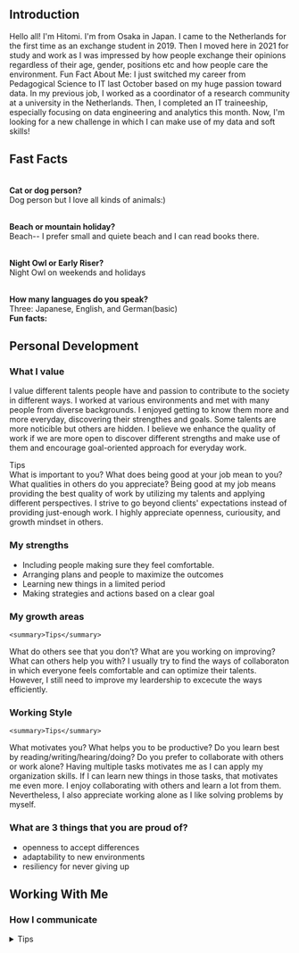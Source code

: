 ## Introduction
Hello all! I'm Hitomi. I'm from Osaka in Japan. I came to the Netherlands for the first time as an exchange student in 2019. Then I moved here in 2021 for study and work as I was impressed by how people exchange their opinions regardless of their age, gender, positions etc and how people care the environment.
Fun Fact About Me: I just switched my career from Pedagogical Science to IT last October based on my huge passion toward data. In my previous job, I worked as a coordinator of a research community at a university in the Netherlands. Then, I completed an IT traineeship, especially focusing on data engineering and analytics this month. Now, I'm looking for a new challenge in which I can make use of my data and soft skills!

## Fast Facts

</br><b>Cat or dog person?</b></br>
Dog person but I love all kinds of animals:)

</br><b>Beach or mountain holiday?</b></br>
Beach-- I prefer small and quiete beach and I can read books there.

</br><b>Night Owl or Early Riser?</b></br>
Night Owl on weekends and holidays

</br><b>How many languages do you speak?</b></br>
Three: Japanese, English, and German(basic)
</br><b>Fun facts:</b>

## Personal Development
### What I value
I value different talents people have and passion to contribute to the society in different ways. I worked at various environments and met with many people from diverse backgrounds. I enjoyed getting to know them more and more everyday, discovering their strengthes and goals. Some talents are more noticible but others are hidden. I believe we enhance the quality of work if we are more open to discover different strengths and make use of them and encourage goal-oriented approach for everyday work.
    <summary>Tips</summary>
What is important to you? What does being good at your job mean to you? What qualities in others do you appreciate?
Being good at my job means providing the best quality of work by utilizing my talents and applying different perspectives. I strive to go beyond clients' expectations instead of providing just-enough work. I highly appreciate openness, curiousity, and growth mindset in others.   

### My strengths
- Including people making sure they feel comfortable.
- Arranging plans and people to maximize the outcomes
- Learning new things in a limited period
- Making strategies and actions based on a clear goal

### My growth areas 
    <summary>Tips</summary>
What do others see that you don’t? What are you working on improving? What can others help you with?
I usually try to find the ways of collaboraton in which everyone feels comfortable and can optimize their talents. However, I still need to improve my leardership to excecute the ways efficiently.

### Working Style

    <summary>Tips</summary>
What motivates you? What helps you to be productive? Do you learn best by reading/writing/hearing/doing? Do you prefer to collaborate with others or work alone?
Having multiple tasks motivates me as I can apply my organization skills. If I can learn new things in those tasks, that motivates me even more.
I enjoy collaborating with others and learn a lot from them. Nevertheless, I also appreciate working alone as I like solving problems by myself.
    
### What are 3 things that you are proud of?
- openness to accept differences
- adaptability to new environments
- resiliency for never giving up


## Working With Me

### How I communicate
<details>
    <summary>Tips</summary>
    Do you tend to communicate directly or indirectly? How do you prefer to be approached or stay in sync with others (Slack/email/video calls/phone calls)? When can others expect a response from you?
I tend to communicate indirectly due to my culture. However, I can cope with direct communication as I appreciate straight-forward feedback.
I prefer communicating via Slack to email. Having vide calls is always nice to discuss something.

### How I like to receive feedback
    <summary>Tips</summary>
How do you prefer to receive it (written/verbal/face-to-face)? When do you prefer to receive it (when it happens/our next meeting)?
For codes, I prefer having written feedback when it happens so that I can learn the mistakes immideately. For the rest, it would be nice to have them in person.

### What gains and loses my trust
    <summary>Tips</summary>
What actions can a person take to gain your trust? Conversely, what triggers you to lose trust?
Positive attitude for communication and asking helps.  

### How to help me
    <summary>Tips</summary>
What is the best way to approach you? What is the best way to convey information to you?
I appreciate if someone explanes me the details of the situations, experience next to technical information so that I can have more clear image how I can use techiniques efficiently.

### What people misunderstand about me

    <summary>Tips</summary>
What’s the cause of misunderstandings that you’ve had in the past? What behaviours of yours might unintentionally annoy a different personality type?
I try to solve problems by myself as much as I can so that I can learn many things. So if I don't ask many questions or helps, that means I'm trying to do it by myself first. 


## SheSharp Mentorship Program Goals & Expectations
### My goal for this program

    <summary>Tips</summary> 
    What are you hoping to achieve in the next 12 weeks?
- Improving my programming skills, especially focusing on data engineering tasks.
- Understanding real data engineering tasks and being able to make decisions in process, tools, time table, etc.
- Applying effective ways of collaboration in tasks.


### My expectations of my BUD (mentor/mentee)
- Filling me contexutal information in addition to technical knowledge.
- Having fun together through our sessions:)


### What you can expect of me
- High motivation to lean new things
- Positive attitude for challenges
- Adopt different perspectives


